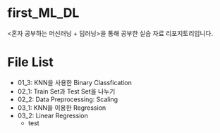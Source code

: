 # first_ML_DL
&lt;혼자 공부하는 머신러닝 + 딥러닝>을 통해 공부한 실습 자료 리포지토리입니다.

# File List
* 01_3: KNN을 사용한 Binary Classfication
* 02_1: Train Set과 Test Set을 나누기
* 02_2: Data Preprocessing: Scaling
* 03_1: KNN을 이용한 Regression
* 03_2: Linear Regression
    * test
